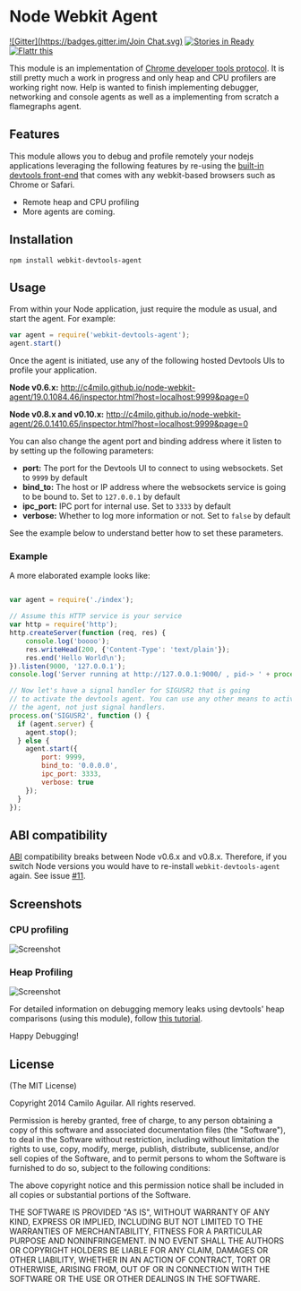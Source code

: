 # Node Webkit Agent
[![Gitter](https://badges.gitter.im/Join Chat.svg)](https://gitter.im/c4milo/node-webkit-agent?utm_source=badge&utm_medium=badge&utm_campaign=pr-badge&utm_content=badge)
[![Stories in Ready](https://badge.waffle.io/c4milo/node-webkit-agent.png?label=ready)](https://waffle.io/c4milo/node-webkit-agent)
<a href="http://flattr.com/thing/799265/c4milonode-webkit-agent-on-GitHub" target="_blank">
<img src="http://api.flattr.com/button/flattr-badge-large.png" alt="Flattr this" title="Flattr this" border="0" /></a>


This module is an implementation of
[Chrome developer tools protocol](https://developer.chrome.com/devtools/docs/protocol/1.0/index).
It is still pretty much a work in progress and only heap and CPU profilers are working right now. Help is wanted to finish implementing debugger, networking and console agents as well as a implementing from scratch a flamegraphs agent.

## Features
This module allows you to debug and profile remotely your nodejs applications
leveraging the following features by re-using the [built-in devtools front-end](https://developer.chrome.com/devtools)
that comes with any webkit-based browsers such as Chrome or Safari.

* Remote heap and CPU profiling
* More agents are coming.

## Installation
`npm install webkit-devtools-agent`

## Usage
From within your Node application, just require the module as usual, and start the agent. For example:

```javascript
var agent = require('webkit-devtools-agent');
agent.start()
```

Once the agent is initiated, use any of the following hosted Devtools UIs to profile your application.

**Node v0.6.x:** http://c4milo.github.io/node-webkit-agent/19.0.1084.46/inspector.html?host=localhost:9999&page=0

**Node v0.8.x and v0.10.x:** http://c4milo.github.io/node-webkit-agent/26.0.1410.65/inspector.html?host=localhost:9999&page=0

You can also change the agent port and binding address where it listen to by setting up the following parameters:

* **port:** The port for the Devtools UI to connect to using websockets. Set to `9999` by default
* **bind_to:** The host or IP address where the websockets service is going to be bound to. Set to `127.0.0.1` by default
* **ipc_port:** IPC port for internal use. Set to `3333` by default
* **verbose:** Whether to log more information or not. Set to `false` by default

See the example below to understand better how to set these parameters.

### Example
A more elaborated example looks like:

```javascript

var agent = require('./index');

// Assume this HTTP service is your service
var http = require('http');
http.createServer(function (req, res) {
    console.log('boooo');
    res.writeHead(200, {'Content-Type': 'text/plain'});
    res.end('Hello World\n');
}).listen(9000, '127.0.0.1');
console.log('Server running at http://127.0.0.1:9000/ , pid-> ' + process.pid);

// Now let's have a signal handler for SIGUSR2 that is going
// to activate the devtools agent. You can use any other means to activate
// the agent, not just signal handlers.
process.on('SIGUSR2', function () {
  if (agent.server) {
    agent.stop();
  } else {
    agent.start({
        port: 9999,
        bind_to: '0.0.0.0',
        ipc_port: 3333,
        verbose: true
    });
  }
});


```

## ABI compatibility
[ABI](http://en.wikipedia.org/wiki/Application_binary_interface) compatibility breaks between Node v0.6.x and v0.8.x. Therefore, if you switch Node versions you would have to re-install `webkit-devtools-agent` again. See issue [#11](https://github.com/c4milo/node-webkit-agent/issues/11).

## Screenshots
### CPU profiling
![Screenshot](https://i.cloudup.com/YysNMMGE3a.png)

### Heap Profiling
![Screenshot](https://i.cloudup.com/WR5MKG6i02.png)

For detailed information on debugging memory leaks using devtools' heap comparisons (using this module), follow [this tutorial](https://developer.chrome.com/devtools/docs/javascript-memory-profiling).


Happy Debugging!

## License
(The MIT License)

Copyright 2014 Camilo Aguilar. All rights reserved.

Permission is hereby granted, free of charge, to any person obtaining a copy
of this software and associated documentation files (the "Software"), to
deal in the Software without restriction, including without limitation the
rights to use, copy, modify, merge, publish, distribute, sublicense, and/or
sell copies of the Software, and to permit persons to whom the Software is
furnished to do so, subject to the following conditions:

The above copyright notice and this permission notice shall be included in
all copies or substantial portions of the Software.

THE SOFTWARE IS PROVIDED "AS IS", WITHOUT WARRANTY OF ANY KIND, EXPRESS OR
IMPLIED, INCLUDING BUT NOT LIMITED TO THE WARRANTIES OF MERCHANTABILITY,
FITNESS FOR A PARTICULAR PURPOSE AND NONINFRINGEMENT. IN NO EVENT SHALL THE
AUTHORS OR COPYRIGHT HOLDERS BE LIABLE FOR ANY CLAIM, DAMAGES OR OTHER
LIABILITY, WHETHER IN AN ACTION OF CONTRACT, TORT OR OTHERWISE, ARISING
FROM, OUT OF OR IN CONNECTION WITH THE SOFTWARE OR THE USE OR OTHER DEALINGS
IN THE SOFTWARE.
